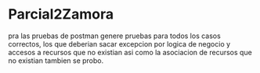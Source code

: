 # Parcial2Zamora

pra las pruebas de postman genere pruebas para todos los casos correctos, los que deberian sacar excepcion por logica de negocio y accesos a recursos que no existian asi como la asociacion de recursos que no existian tambien se probo.
